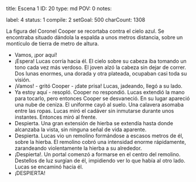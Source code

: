 title:          Escena 1
ID:             20
type:           md
POV:            0
notes:          
                
label:          4
status:         1
compile:        2
setGoal:        500
charCount:      1308


La figura del Coronel Cooper se recortaba contra el cielo azul. Se encontraba situado dándola la espalda a unos metros distancia, sobre un montículo de tierra de metro de altura.
- Vamos, ¡por aquí!
- ¡Espera!
Lucas corría hacia él. El cielo sobre su cabeza iba tomando un tono cada vez más verdoso. El joven alzó la cabeza sin dejar de correr. Dos lunas enormes, una dorada y otra plateada, ocupaban casi toda su visión.
- ¡Vamos! - gritó Cooper - ¡date prisa!
Lucas, jadeando, llegó a su lado.
- Ya estoy aquí - resopló.
Cooper no respondió. Lucas extendió la mano para tocarlo, pero entonces Cooper se desvaneció. En su lugar apareció una nube de ceniza. El uniforme cayó al suelo. Una calavera asomaba entre las ropas.
Lucas miró el cadáver sin inmutarse durante unos instantes. Entonces miró al frente.
- Despierta.
Una gran extensión de hierba se extendía hasta donde alcanzaba la vista, sin ninguna señal de vida aparente.
- Despierta.
Lucas vio un remolino formándose a escasos metros de él, sobre la hierba. El remolino cobró una intensidad enorme rápidamente, zarandeando violentamente la hierba a su alrededor.
- ¡Despierta!.
Un portal comenzó a formarse en el centro del remolino. Destellos de luz surgían de él, impidiendo ver lo que había al otro lado.
Lucas se encaminó hacia él.
- ¡DESPIERTA!
